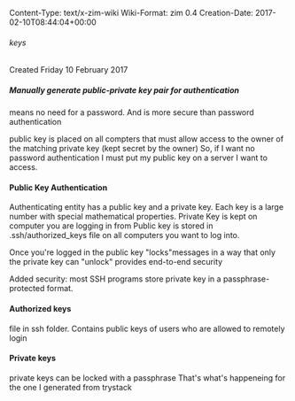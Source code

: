 Content-Type: text/x-zim-wiki
Wiki-Format: zim 0.4
Creation-Date: 2017-02-10T08:44:04+00:00

###### keys ######
Created Friday 10 February 2017

##### Manually generate public-private key pair for authentication #####
means no need for a password.
And is more secure than password authentication

public key is placed on all compters that must allow access to the owner of the matching private key (kept secret by the owner)
	So, if I want no password authentication I must put my public key on a server I want to access.


#### Public Key Authentication ####
Authenticating entity has a public key and a private key.
Each key is a large number with special mathematical properties.
Private Key is kept on computer you are logging in from
Public key is stored in .ssh/authorized_keys file on all computers you want to log into.

Once you're logged in the public key "locks"messages in a way that only the private key can "unlock"
	provides end-to-end security
	
Added security:
	most SSH programs store private key in a passphrase-protected format.


#### Authorized keys ####
file in ssh folder.
Contains public keys of users who are allowed to remotely login

#### Private keys ####
private keys can be locked with a passphrase
	That's what's happeneing for the one I generated from trystack

